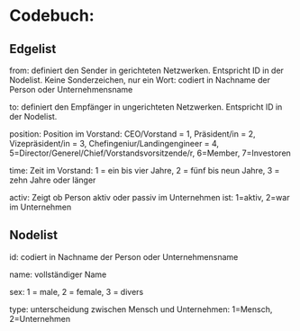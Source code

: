<h1>Codebuch: </h1>


<h2>Edgelist</h2>

from: definiert den Sender in gerichteten Netzwerken. Entspricht ID in der Nodelist. Keine Sonderzeichen, nur ein Wort: codiert in Nachname der Person oder Unternehmensname 

to: definiert den Empfänger in ungerichteten Netzwerken. Entspricht ID in der Nodelist. 

position: Position im Vorstand: CEO/Vorstand = 1, Präsident/in = 2, Vizepräsident/in = 3, Chefingeniur/Landingengineer = 4, 5=Director/Generel/Chief/Vorstandsvorsitzende/r, 6=Member, 7=Investoren

time: Zeit im Vorstand: 1 = ein bis vier Jahre, 2 = fünf bis neun Jahre, 3 = zehn Jahre oder länger

activ: Zeigt ob Person aktiv oder passiv im Unternehmen ist: 1=aktiv, 2=war im Unternehmen

<h2>Nodelist</h2>

id: codiert in Nachname der Person oder Unternehmensname

name: vollständiger Name

sex: 1 = male, 2 = female, 3 = divers

type: unterscheidung zwischen  Mensch und Unternehmen: 1=Mensch, 2=Unternehmen


